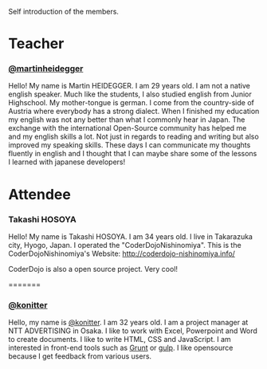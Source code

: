 Self introduction of the members.


# Teacher

### [@martinheidegger](https://github.com/martinheidegger)

Hello! My name is Martin HEIDEGGER. I am 29 years old.
I am not a native english speaker. Much like the students, I also studied english from Junior Highschool. My mother-tongue is german. I come from the country-side of Austria where everybody has a strong dialect. When I finished my education my english was not any better than what I commonly hear in Japan.
The exchange with the international Open-Source community has helped me and my english skills a lot. Not just in regards to reading and writing but also improved my speaking skills. These days I can communicate my thoughts fluently in english and I thought that I can maybe share some of the lessons I learned with japanese developers!

# Attendee

### Takashi HOSOYA

Hello! My name is Takashi HOSOYA. I am 34 years old.
I live in Takarazuka city, Hyogo, Japan.
I operated the "CoderDojoNishinomiya".
This is the CoderDojoNishinomiya's Website: http://coderdojo-nishinomiya.info/

CoderDojo is also a open source project.
Very cool!

=======
### [@konitter](https://github.com/konitter)

Hello, my name is [@konitter](https://github.com/konitter). I am 32 years old.
I am a project manager at NTT ADVERTISING in Osaka. I like to work with Excel, Powerpoint and Word to create documents. I like to write HTML, CSS and JavaScript. I am interested in front-end tools such as [Grunt](https://github.com/gruntjs/grunt) or [gulp](https://github.com/gulpjs/gulp).
I like opensource because I get feedback from various users.
